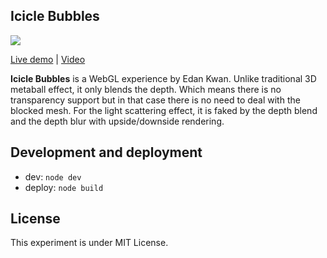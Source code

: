 ## Icicle Bubbles

![](https://raw.githubusercontent.com/edankwan/Icicle-Bubbles/master/app/images/screenshot.jpg)

[Live demo](http://www.edankwan.com/experiments/icicle-bubbles/) | [Video](https://www.youtube.com/watch?v=EWe-3dbFkBY)

**Icicle Bubbles** is a WebGL experience by Edan Kwan. Unlike traditional 3D metaball effect, it only blends the depth. Which means there is no transparency support but in that case there is no need to deal with the blocked mesh. For the light scattering effect, it is faked by the depth blend and the depth blur with upside/downside rendering.  

## Development and deployment
- dev: `node dev`
- deploy: `node build`

## License
This experiment is under MIT License.

